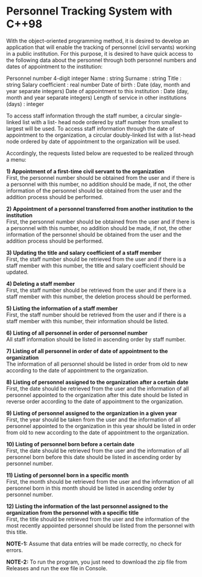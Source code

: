 # Personnel Tracking System with C++98

With the object-oriented programming method, it is desired to develop an application that will
enable the tracking of personnel (civil servants) working in a public institution. For this
purpose, it is desired to have quick access to the following data about the personnel through
both personnel numbers and dates of appointment to the institution:

Personnel number 4-digit integer
Name : string
Surname : string
Title : string
Salary coefficient : real number
Date of birth : Date (day, month and year separate integers)
Date of appointment to this institution : Date (day, month and year separate integers) 
Length of service in other institutions (days) : integer

To access staff information through the staff number, a circular single-linked list with a list-
head node ordered by staff number from smallest to largest will be used. To access staff
information through the date of appointment to the organization, a circular doubly-linked list
with a list-head node ordered by date of appointment to the organization will be used.

Accordingly, the requests listed below are requested to be realized through a menu:

**1) Appointment of a first-time civil servant to the organization**
<br>
First, the personnel number should be obtained from the user and if there is a personnel with
this number, no addition should be made, if not, the other information of the personnel should
be obtained from the user and the addition process should be performed.

**2) Appointment of a personnel transferred from another institution to the institution**
<br>
First, the personnel number should be obtained from the user and if there is a personnel with
this number, no addition should be made, if not, the other information of the personnel should
be obtained from the user and the addition process should be performed.

**3) Updating the title and salary coefficient of a staff member**
<br>
First, the staff number should be retrieved from the user and if there is a staff member with
this number, the title and salary coefficient should be updated.

**4) Deleting a staff member**
<br>
First, the staff number should be retrieved from the user and if there is a staff member with
this number, the deletion process should be performed.

**5) Listing the information of a staff member**
<br>
First, the staff number should be retrieved from the user and if there is a staff member with
this number, their information should be listed.

**6) Listing of all personnel in order of personnel number**
<br>
All staff information should be listed in ascending order by staff number.

**7) Listing of all personnel in order of date of appointment to the organization**
<br>
The information of all personnel should be listed in order from old to new according to the date
of appointment to the organization.

**8) Listing of personnel assigned to the organization after a certain date**
<br>
First, the date should be retrieved from the user and the information of all personnel appointed
to the organization after this date should be listed in reverse order according to the date of
appointment to the organization.

**9) Listing of personnel assigned to the organization in a given year**
<br>
First, the year should be taken from the user and the information of all personnel appointed to
the organization in this year should be listed in order from old to new according to the date of
appointment to the organization.

**10) Listing of personnel born before a certain date**
<br>
First, the date should be retrieved from the user and the information of all personnel born
before this date should be listed in ascending order by personnel number.

**11) Listing of personnel born in a specific month**
<br>
First, the month should be retrieved from the user and the information of all personnel born in
this month should be listed in ascending order by personnel number.

**12) Listing the information of the last personnel assigned to the organization from the
personnel with a specific title**
<br>
First, the title should be retrieved from the user and the information of the most recently
appointed personnel should be listed from the personnel with this title.

**NOTE-1:** Assume that data entries will be made correctly, no check for errors.

**NOTE-2:** To run the program, you just need to download the zip file from Releases and run the exe file in Console.
